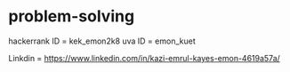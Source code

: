 # problem-solving

hackerrank ID = kek_emon2k8
uva ID = emon_kuet

Linkdin = https://www.linkedin.com/in/kazi-emrul-kayes-emon-4619a57a/
